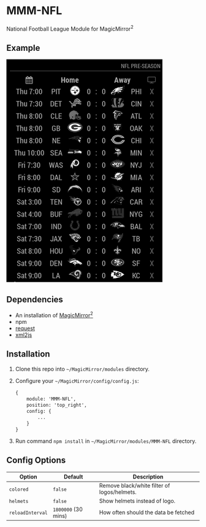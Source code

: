 # MMM-NFL
National Football League Module for MagicMirror<sup>2</sup>

## Example

![](.github/example.jpg)

## Dependencies
  * An installation of [MagicMirror<sup>2</sup>](https://github.com/MichMich/MagicMirror)
  * npm
  * [request](https://www.npmjs.com/package/request)
  * [xml2js](https://www.npmjs.com/package/xml2js)

## Installation
 1. Clone this repo into `~/MagicMirror/modules` directory.
 2. Configure your `~/MagicMirror/config/config.js`:

    ```
    {
        module: 'MMM-NFL',
        position: 'top_right',
        config: {
            ...
        }
    }
    ```
 3. Run command `npm install` in `~/MagicMirror/modules/MMM-NFL` directory.

## Config Options
| **Option** | **Default** | **Description** |
| --- | --- | --- |
| `colored` | `false` | Remove black/white filter of logos/helmets. |
| `helmets` | `false` | Show helmets instead of logo. |
| `reloadInterval` | `1800000` (30 mins) | How often should the data be fetched |
